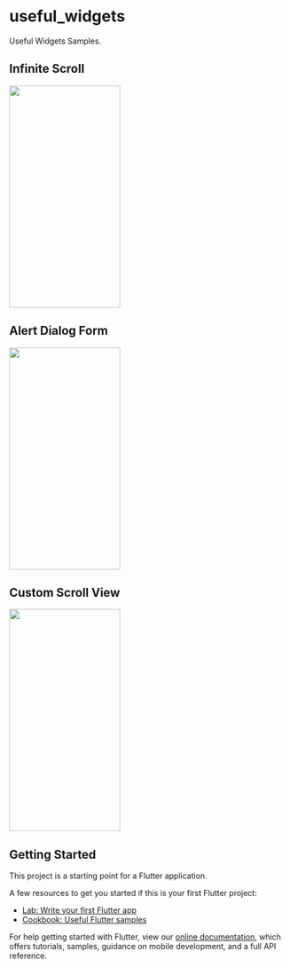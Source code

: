 # useful_widgets

Useful Widgets Samples.

## Infinite Scroll

<img src="https://raw.githubusercontent.com/CaioAFA/flutter-public-samples/master/useful_widgets/images/preview/infinite_scroll.gif" width="200" height="400" />

## Alert Dialog Form

<img src="https://raw.githubusercontent.com/CaioAFA/flutter-public-samples/master/useful_widgets/images/preview/alert_dialog_form.gif" width="200" height="400" />

## Custom Scroll View

<img src="https://raw.githubusercontent.com/CaioAFA/flutter-public-samples/master/useful_widgets/images/preview/custom_scroll_view.gif" width="200" height="400" />

## Getting Started

This project is a starting point for a Flutter application.

A few resources to get you started if this is your first Flutter project:

- [Lab: Write your first Flutter app](https://flutter.dev/docs/get-started/codelab)
- [Cookbook: Useful Flutter samples](https://flutter.dev/docs/cookbook)

For help getting started with Flutter, view our
[online documentation](https://flutter.dev/docs), which offers tutorials,
samples, guidance on mobile development, and a full API reference.
